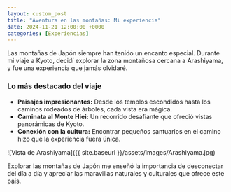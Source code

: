 ```yaml
---
layout: custom_post
title: "Aventura en las montañas: Mi experiencia"
date: 2024-11-21 12:00:00 +0000
categories: [Experiencias]
---
```


Las montañas de Japón siempre han tenido un encanto especial. Durante mi viaje a Kyoto, decidí explorar la zona montañosa cercana a Arashiyama, y fue una experiencia que jamás olvidaré.

### Lo más destacado del viaje
- **Paisajes impresionantes:** Desde los templos escondidos hasta los caminos rodeados de árboles, cada vista era mágica.
- **Caminata al Monte Hiei:** Un recorrido desafiante que ofreció vistas panorámicas de Kyoto.
- **Conexión con la cultura:** Encontrar pequeños santuarios en el camino hizo que la experiencia fuera única.

![Vista de Arashiyama]({{ site.baseurl }}/assets/images/Arashiyama.jpg)

Explorar las montañas de Japón me enseñó la importancia de desconectar del día a día y apreciar las maravillas naturales y culturales que ofrece este país.
